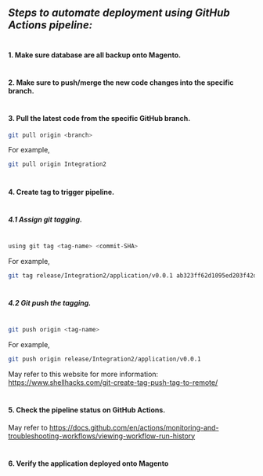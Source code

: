 ## _Steps to automate deployment using GitHub Actions pipeline:_
#
#
#### 1.	Make sure database are all backup onto Magento.
#
#### 2.	Make sure to push/merge the new code changes into the specific branch.
#
#### 3.	Pull the latest code from the specific GitHub branch.
```sh
git pull origin <branch> 
```
For example,
```sh
git pull origin Integration2
```
#
#### 4.	 Create tag to trigger pipeline. 
#
##### 4.1  Assign git tagging. 
#

```sh
using git tag <tag-name> <commit-SHA>
```
For example,
```sh
git tag release/Integration2/application/v0.0.1 ab323ff62d1095ed203f42dd9e327b07c2343ea7 
```
#
##### 4.2 Git push the tagging.
#
```sh
git push origin <tag-name>
```
For example,
```sh
git push origin release/Integration2/application/v0.0.1
```
May refer to this website for more information: https://www.shellhacks.com/git-create-tag-push-tag-to-remote/ 
#
#### 5. Check the pipeline status on GitHub Actions. 
May refer to https://docs.github.com/en/actions/monitoring-and-troubleshooting-workflows/viewing-workflow-run-history 
#
#### 6. Verify the application deployed onto Magento
#
#
#

